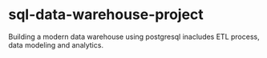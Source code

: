 # sql-data-warehouse-project
Building a modern data warehouse using postgresql inacludes ETL process, data modeling and analytics. 
